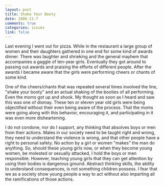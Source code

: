 ```yaml
--- 
layout: post
title: Shake Your Booty
date: 2006-11-7
comments: true
categories: issues
link: false
---
```

Last evening I went out for pizza. While in the restaurant a large group of women and their daughters gathered in one end for some kind of awards dinner. There was laughter and shrieking and the general mayhem that accompanies a gaggle of ten-year girls. Eventually they got around to passing out awards and praising the efforts of different people. After the awards I became aware that the girls were performing cheers or chants of some kind.

One of the cheers/chants that was repeated several times involved the line, "shake your booty" and an actual shaking of the booties of all performing. Even the moms got up and shook. My thought as soon as I heard and saw this was one of dismay. These ten or eleven year old girls were being objectified without their even being aware of the process. That the moms were going along with this behavior, encouraging it, and participating in it was even more disheartening.

I do not condone, nor do I support, any thinking that absolves boys or men from their actions. Males in our society need to be taught right and wrong, they need to understand the violence is wrong, and that other people have a right to personal safety. No action by a girl or women "makes" the man do anything. So, should these young girls now, or when they become young women, be molested or sexually attacked, I hold the boys or men responsible. However, teaching young girls that they can get attention by using their bodies is dangerous ground. Abstract thinking skills, the ability to understand consequences, is not something children possess. I fear that we as a society show young people a way to act without also imparting all the ramifications of those actions.
